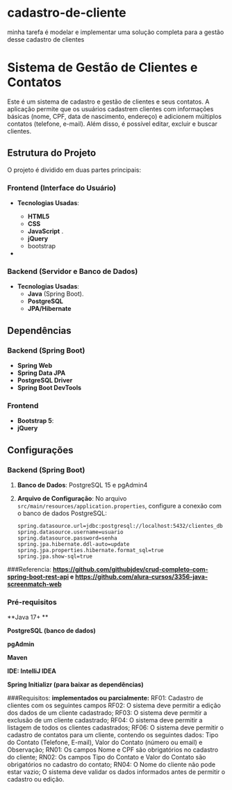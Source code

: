 # cadastro-de-cliente
minha tarefa é modelar e implementar uma solução completa para a gestão desse cadastro de clientes

# Sistema de Gestão de Clientes e Contatos

Este é um sistema de cadastro e gestão de clientes e seus contatos. A aplicação permite que os usuários cadastrem clientes com informações básicas (nome, CPF, data de nascimento, endereço) e adicionem múltiplos contatos (telefone, e-mail). Além disso, é possível editar, excluir e buscar clientes.

## Estrutura do Projeto

O projeto é dividido em duas partes principais:

### Frontend (Interface do Usuário)
- **Tecnologias Usadas**:
  - **HTML5** 
  - **CSS**
  - **JavaScript** .
  - **jQuery**
  - bootstrap

-

### Backend (Servidor e Banco de Dados)
- **Tecnologias Usadas**:
  - **Java** (Spring Boot).
  - **PostgreSQL**
  - **JPA/Hibernate**



## Dependências

### Backend (Spring Boot)

- **Spring Web**
- **Spring Data JPA**
- **PostgreSQL Driver**
- **Spring Boot DevTools**

### Frontend

- **Bootstrap 5**:
- **jQuery**

## Configurações

### Backend (Spring Boot)

1. **Banco de Dados**:
   PostgreSQL 15 e pgAdmin4
   
   
2. **Arquivo de Configuração**:
   No arquivo `src/main/resources/application.properties`, configure a conexão com o banco de dados PostgreSQL:

   ```properties
   spring.datasource.url=jdbc:postgresql://localhost:5432/clientes_db
   spring.datasource.username=usuario
   spring.datasource.password=senha
   spring.jpa.hibernate.ddl-auto=update
   spring.jpa.properties.hibernate.format_sql=true
   spring.jpa.show-sql=true

###Referencia: 
**https://github.com/githubjdev/crud-completo-com-spring-boot-rest-api  e  https://github.com/alura-cursos/3356-java-screenmatch-web**

### Pré-requisitos

**Java 17+ **

**PostgreSQL (banco de dados)**

**pgAdmin** 

**Maven** 

**IDE: IntelliJ IDEA**

**Spring Initializr (para baixar as dependências)**

###Requisitos:
**implementados ou parcialmente:**
RF01: Cadastro de clientes com os seguintes campos
RF02: O sistema deve permitir a edição dos dados de um cliente cadastrado;
RF03: O sistema deve permitir a exclusão de um cliente cadastrado;
RF04: O sistema deve permitir a listagem de todos os clientes cadastrados;
RF06: O sistema deve permitir o cadastro de contatos para um cliente, contendo os
seguintes dados: Tipo do Contato (Telefone, E-mail), Valor do Contato (número ou email) e Observação;
RN01: Os campos Nome e CPF são obrigatórios no cadastro do cliente;
RN02: Os campos Tipo do Contato e Valor do Contato são obrigatórios no cadastro do
contato;
RN04: O Nome do cliente não pode estar vazio;
O sistema deve validar os dados informados antes de permitir o cadastro ou
edição.


